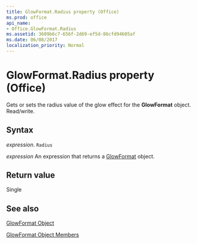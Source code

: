 ```yaml
---
title: GlowFormat.Radius property (Office)
ms.prod: office
api_name:
- Office.GlowFormat.Radius
ms.assetid: 3609b6c7-656f-2d69-ef5d-86cfd94605af
ms.date: 06/08/2017
localization_priority: Normal
---
```



# GlowFormat.Radius property (Office)

Gets or sets the radius value of the glow effect for the  **GlowFormat** object. Read/write.


## Syntax

_expression_. `Radius`

 _expression_ An expression that returns a [GlowFormat](Office.GlowFormat.md) object.


## Return value

Single


## See also


[GlowFormat Object](Office.GlowFormat.md)



[GlowFormat Object Members](./overview/Library-Reference/glowformat-members-office.md)

